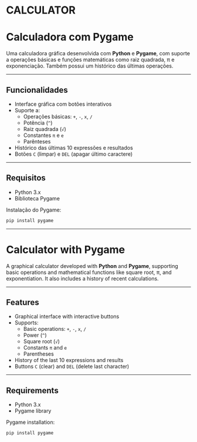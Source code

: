 # CALCULATOR

# Calculadora com Pygame

Uma calculadora gráfica desenvolvida com **Python** e **Pygame**, com suporte a operações básicas e funções matemáticas como raiz quadrada, π e exponenciação. Também possui um histórico das últimas operações.

---

## Funcionalidades

- Interface gráfica com botões interativos  
- Suporte a:  
  - Operações básicas: `+`, `-`, `x`, `/`  
  - Potência (`^`)  
  - Raiz quadrada (`√`)  
  - Constantes `π` e `e`  
  - Parênteses  
- Histórico das últimas 10 expressões e resultados  
- Botões `C` (limpar) e `DEL` (apagar último caractere)  

---

## Requisitos

- Python 3.x  
- Biblioteca Pygame  

Instalação do Pygame:  
```bash
pip install pygame
```

---
# Calculator with Pygame

A graphical calculator developed with **Python** and **Pygame**, supporting basic operations and mathematical functions like square root, π, and exponentiation. It also includes a history of recent calculations.

---

## Features

- Graphical interface with interactive buttons  
- Supports:  
  - Basic operations: `+`, `-`, `x`, `/`  
  - Power (`^`)  
  - Square root (`√`)  
  - Constants `π` and `e`  
  - Parentheses  
- History of the last 10 expressions and results  
- Buttons `C` (clear) and `DEL` (delete last character)  

---

## Requirements

- Python 3.x  
- Pygame library  

Pygame installation:  
```bash
pip install pygame
```

